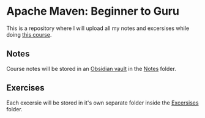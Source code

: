 # Apache Maven: Beginner to Guru
This is a repository where I will upload all my notes and excersises while doing [this course](https://www.udemy.com/course/apache-maven-beginner-to-guru/).

## Notes
Course notes will be stored in an [Obsidian vault](https://obsidian.md/) in the [Notes]('./Notes') folder.

## Exercises
Each excersie will be stored in it's own separate folder inside the [Excersises]('./Exercises') folder.